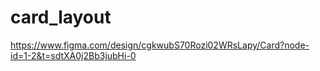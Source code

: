 # card_layout
https://www.figma.com/design/cgkwubS70Rozi02WRsLapy/Card?node-id=1-2&t=sdtXA0j2Bb3jubHi-0
